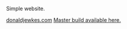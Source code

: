 Simple website.

[donaldjewkes.com](https://donaldjewkes.com/)
[Master build available here.](https://6371cbf262612500086adc8c--jovial-cranachan-094642.netlify.app/)